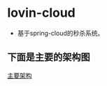 # lovin-cloud
* 基于spring-cloud的秒杀系统。

## 下面是主要的架构图
[主要架构](http://assets.processon.com/chart_image/5d5a034de4b0869fa418f4c2.png)
